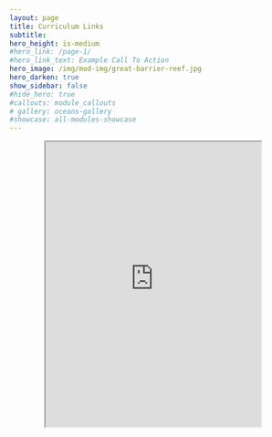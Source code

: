 ```yaml
---
layout: page
title: Curriculum Links
subtitle: 
hero_height: is-medium
#hero_link: /page-1/
#hero_link_text: Example Call To Action
hero_image: /img/mod-img/great-barrier-reef.jpg
hero_darken: true
show_sidebar: false
#hide_hero: true
#callouts: module_callouts
# gallery: oceans-gallery
#showcase: all-modules-showcase
---
```


<head>
  <style>
    iframe {
      width: 75%; /* adjust to your needs */
      height: 500px;
      max-width: 100%; /* to make it responsive */
      margin: auto
    }
  </style>
</head>

<center>
<iframe src="https://drive.google.com/file/d/1c_KIoFWSipc-QMM6_qLVjVEmwvyvF1Fm/preview">width="100%" height="100%" frameborder="0"</iframe>
</center>

<!-- <a class="twitter-timeline" data-width="500" data-height="500" data-dnt="true" href="https://twitter.com/SatSchool_?ref_src=twsrc%5Etfw">Tweets by SatSchool_</a> <script async src="https://platform.twitter.com/widgets.js" charset="utf-8"></script> -->
